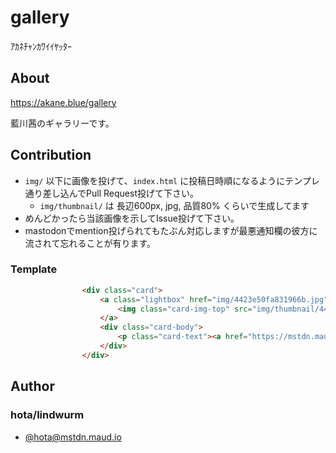 # gallery

ｱｶﾈﾁｬﾝｶﾜｲｲﾔｯﾀｰ

## About

https://akane.blue/gallery

藍川茜のギャラリーです。

## Contribution

- `img/` 以下に画像を投げて、`index.html` に投稿日時順になるようにテンプレ通り差し込んでPull Request投げて下さい。
    - `img/thumbnail/` は 長辺600px, jpg, 品質80% くらいで生成してます
- めんどかったら当該画像を示してIssue投げて下さい。
- mastodonでmention投げられてもたぶん対応しますが最悪通知欄の彼方に流されて忘れることが有ります。

### Template

```html
                <div class="card">
                    <a class="lightbox" href="img/4423e50fa831966b.jpg">
                        <img class="card-img-top" src="img/thumbnail/4423e50fa831966b.jpg">
                    </a>
                    <div class="card-body">
                        <p class="card-text"><a href="https://mstdn.maud.io/@hota/7108758" target="_blank">https://mstdn.maud.io/@hota/7108758</a></p>
                    </div>
                </div>
```

## Author

### hota/lindwurm

- [@hota@mstdn.maud.io](https://mstdn.maud.io/@hota)
